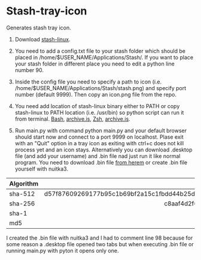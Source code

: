 # Stash-tray-icon

Generates stash tray icon.

1. Download [stash-linux](https://github.com/stashapp/stash/releases). 

2. You need to add a config.txt file to your stash folder which should be placed in /home/$USER_NAME/Applications/Stash/. If you want to place your stash folder in different place you need to edit a python line number 90.

3. Inside the config file you need to specify a path to icon (i.e. /home/$USER_NAME/Applications/Stash/stash.png) and specify port number (default 9999). Then copy an icon.png file from the repo.

4. You need add location of stash-linux binary either to PATH or copy stash-linux to PATH location (i.e. /usr/bin) so python script can run it from terminal.
[Bash](https://phoenixnap.com/kb/linux-add-to-path),
[archive.is](https://archive.is/brU9G),
[Zsh](https://stackoverflow.com/questions/11530090/adding-a-new-entry-to-the-path-variable-in-zsh),
[archive.is](https://archive.ph/quobn).

5. Run main.py with command python main.py and your default browser should start now and connect to a port 9999 on localhost. Plase exit with an "Quit" option in a tray icon as exiting with ctrl+c does not kill process yet and an icon stays. Alternatively you can download .desktop file (and add your username) and .bin file nad just run it like normal program. You need to download .bin file [from herem](https://github.com/Giger22/Stash-tray-icon-Linux/releases/tag/0.1) or create .bin file yourself with nuitka3.

| Algorithm        | Hash           |
| ------------- |:-------------:|
| sha-512| d57f87609269177b95c1b69bf2a15c1fbdd44b25de9e069a0e10adeba3d3532bca51f4b7423a97d7b078ea540bd5eca0d0fe959638440279ef22719e10d095fd|
| sha-256| c8aaf4d2f68c43766162f020ce0be2f184428a9eae3f5b919103740f903f1441|
| sha-1| ca8e49712bae29e22c391c7215b95b2a6971bb81|
| md5| ce1694a89b54ec70b2c3fb3fe247fcbb|

I created the .bin file with nuitka3 and I had to comment line 98 because for some reason a .desktop file opened two tabs but when executing .bin file or running main.py with pyton it opens only one.
